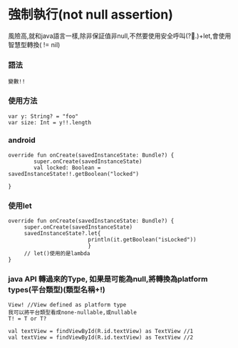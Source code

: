 # 強制執行(not null assertion)
風險高,就和java語言一樣,除非保証值非null,不然要使用安全呼叫(?.)+let,會使用智慧型轉換( != nil)

### 語法
	變數!!
	
### 使用方法
	var y: String? = "foo"
	var size: Int = y!!.length

### android
	override fun onCreate(savedInstanceState: Bundle?) {
	        super.onCreate(savedInstanceState)
	        val locked: Boolean = savedInstanceState!!.getBoolean("locked")
	        
	}

### 使用let
	override fun onCreate(savedInstanceState: Bundle?) { 
	     super.onCreate(savedInstanceState)
	     savedInstanceState?.let{ 
	                         println(it.getBoolean("isLocked")) 
	                         }
	     // let()使用的是lambda
	}

### java API 轉過來的Type, 如果是可能為null,將轉換為platform types(平台類型)(類型名稱+!)
```
View! //View defined as platform type
我可以將平台類型看成none-nullable,或nullable
T! = T or T?

val textView = findViewById(R.id.textView) as TextView //1
val textView = findViewById(R.id.textView) as TextView //2
```